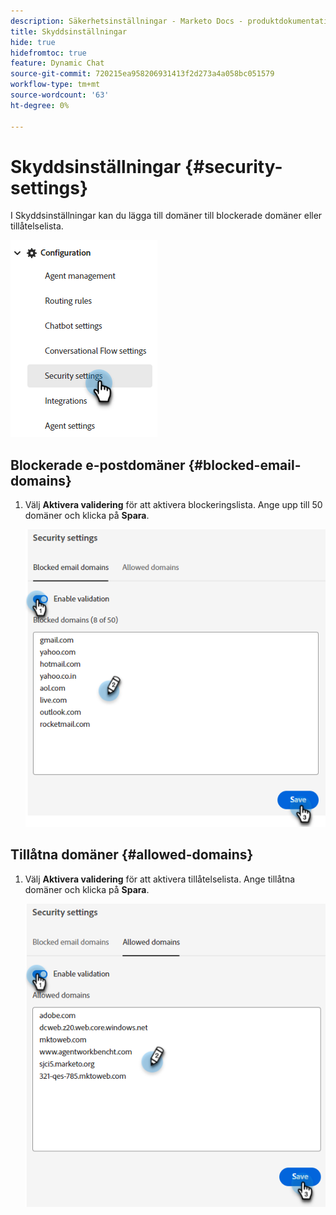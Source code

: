 ```yaml
---
description: Säkerhetsinställningar - Marketo Docs - produktdokumentation
title: Skyddsinställningar
hide: true
hidefromtoc: true
feature: Dynamic Chat
source-git-commit: 720215ea958206931413f2d273a4a058bc051579
workflow-type: tm+mt
source-wordcount: '63'
ht-degree: 0%

---
```


# Skyddsinställningar {#security-settings}

I Skyddsinställningar kan du lägga till domäner till blockerade domäner eller tillåtelselista.

![](assets/security-settings-1.png)

## Blockerade e-postdomäner {#blocked-email-domains}

1. Välj **Aktivera validering** för att aktivera blockeringslista. Ange upp till 50 domäner och klicka på **Spara**.

   ![](assets/security-settings-2.png)

## Tillåtna domäner {#allowed-domains}

1. Välj **Aktivera validering** för att aktivera tillåtelselista. Ange tillåtna domäner och klicka på **Spara**.

   ![](assets/security-settings-3.png)
